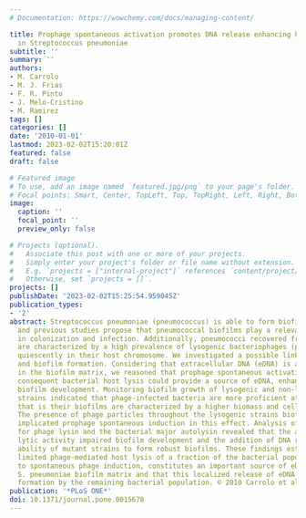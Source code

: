 ```yaml
---
# Documentation: https://wowchemy.com/docs/managing-content/

title: Prophage spontaneous activation promotes DNA release enhancing biofilm formation
  in Streptococcus pneumoniae
subtitle: ''
summary: ''
authors:
- M. Carrolo
- M. J. Frias
- F. R. Pinto
- J. Melo-Cristino
- M. Ramirez
tags: []
categories: []
date: '2010-01-01'
lastmod: 2023-02-02T15:20:01Z
featured: false
draft: false

# Featured image
# To use, add an image named `featured.jpg/png` to your page's folder.
# Focal points: Smart, Center, TopLeft, Top, TopRight, Left, Right, BottomLeft, Bottom, BottomRight.
image:
  caption: ''
  focal_point: ''
  preview_only: false

# Projects (optional).
#   Associate this post with one or more of your projects.
#   Simply enter your project's folder or file name without extension.
#   E.g. `projects = ["internal-project"]` references `content/project/deep-learning/index.md`.
#   Otherwise, set `projects = []`.
projects: []
publishDate: '2023-02-02T15:25:54.959045Z'
publication_types:
- '2'
abstract: Streptococcus pneumoniae (pneumococcus) is able to form biofilms in vivo
  and previous studies propose that pneumococcal biofilms play a relevant role both
  in colonization and infection. Additionally, pneumococci recovered from human infections
  are characterized by a high prevalence of lysogenic bacteriophages (phages) residing
  quiescently in their host chromosome. We investigated a possible link between lysogeny
  and biofilm formation. Considering that extracellular DNA (eDNA) is a key factor
  in the biofilm matrix, we reasoned that prophage spontaneous activation with the
  consequent bacterial host lysis could provide a source of eDNA, enhancing pneumococcal
  biofilm development. Monitoring biofilm growth of lysogenic and non-lysogenic pneumococcal
  strains indicated that phage-infected bacteria are more proficient at forming biofilms,
  that is their biofilms are characterized by a higher biomass and cell viability.
  The presence of phage particles throughout the lysogenic strains biofilm development
  implicated prophage spontaneous induction in this effect. Analysis of lysogens deficient
  for phage lysin and the bacterial major autolysin revealed that the absence of either
  lytic activity impaired biofilm development and the addition of DNA restored the
  ability of mutant strains to form robust biofilms. These findings establish that
  limited phage-mediated host lysis of a fraction of the bacterial population, due
  to spontaneous phage induction, constitutes an important source of eDNA for the
  S. pneumoniae biofilm matrix and that this localized release of eDNA favors biofilm
  formation by the remaining bacterial population. © 2010 Carrolo et al.
publication: '*PLoS ONE*'
doi: 10.1371/journal.pone.0015678
---
```

